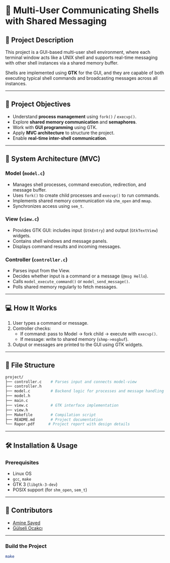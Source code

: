 # 🐚 Multi-User Communicating Shells with Shared Messaging

## 📌 Project Description

This project is a GUI-based multi-user shell environment, where each terminal window acts like a UNIX shell and supports real-time messaging with other shell instances via a shared memory buffer.

Shells are implemented using **GTK** for the GUI, and they are capable of both executing typical shell commands and broadcasting messages across all instances.

---

## 🎯 Project Objectives

- Understand **process management** using `fork()` / `execvp()`.
- Explore **shared memory communication** and **semaphores**.
- Work with **GUI programming** using GTK.
- Apply **MVC architecture** to structure the project.
- Enable **real-time inter-shell communication**.

---

## 🧠 System Architecture (MVC)

### Model (`model.c`)

- Manages shell processes, command execution, redirection, and message buffer.
- Uses `fork()` to create child processes and `execvp()` to run commands.
- Implements shared memory communication via `shm_open` and `mmap`.
- Synchronizes access using `sem_t`.

### View (`view.c`)

- Provides GTK GUI: includes input (`GtkEntry`) and output (`GtkTextView`) widgets.
- Contains shell windows and message panels.
- Displays command results and incoming messages.

### Controller (`controller.c`)

- Parses input from the View.
- Decides whether input is a command or a message (`@msg Hello`).
- Calls `model_execute_command()` or `model_send_message()`.
- Polls shared memory regularly to fetch messages.

---

## 💻 How It Works

1. User types a command or message.
2. Controller checks:
    - If command: pass to Model → fork child → execute with `execvp()`.
    - If message: write to shared memory (`shmp->msgbuf`).
3. Output or messages are printed to the GUI using GTK widgets.

---

## 📁 File Structure

```bash
project/
├── controller.c    # Parses input and connects model-view
├── controller.h 
├── model.c         # Backend logic for processes and message handling
├── model.h
├── main.c
├── view.c          # GTK interface implementation
├── view.h
├── Makefile        # Compilation script
├── README.md       # Project documentation
└── Rapor.pdf      # Project report with design details

```

---

## 🛠️ Installation & Usage

### Prerequisites

- Linux OS
- `gcc`, `make`
- GTK 3 (`libgtk-3-dev`)
- POSIX support (for `shm_open`, `sem_t`)

---

## 👥 Contributors

- [Amine Sayed](https://github.com/Amine86s)
- [Gülseli Ocakcı](https://github.com/gulseliocakci)

---

### Build the Project

```bash
make